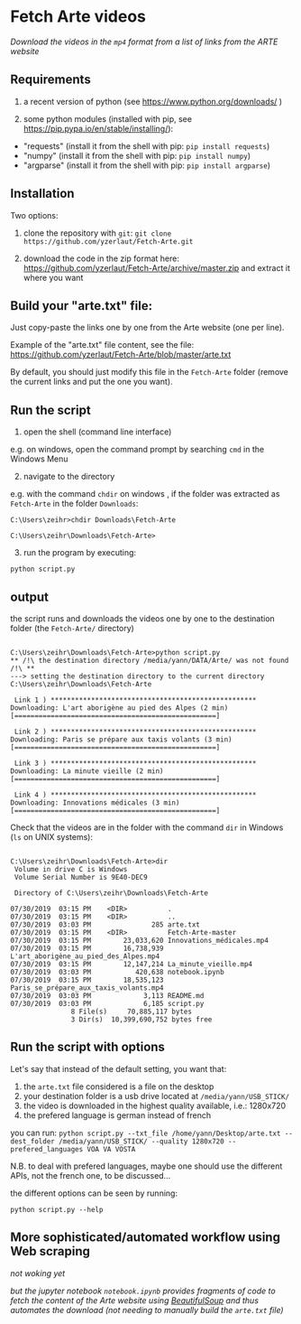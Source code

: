 # Fetch Arte videos

*Download the videos in the `mp4` format from a list of links from the ARTE website*

## Requirements

1. a recent version of python (see https://www.python.org/downloads/ )

2. some python modules (installed with pip, see https://pip.pypa.io/en/stable/installing/):
- "requests" (install it from the shell with pip: `pip install requests`)
- "numpy" (install it from the shell with pip: `pip install numpy`)
- "argparse" (install it from the shell with pip: `pip install argparse`)

## Installation

Two options:

1. clone the repository with `git`: `git clone https://github.com/yzerlaut/Fetch-Arte.git`

2. download the code in the zip format here:
https://github.com/yzerlaut/Fetch-Arte/archive/master.zip
and extract it where you want

## Build your "arte.txt" file:

Just copy-paste the links one by one from the Arte website (one per line).

Example of the "arte.txt" file content, see the file: https://github.com/yzerlaut/Fetch-Arte/blob/master/arte.txt

By default, you should just modify this file in the `Fetch-Arte` folder (remove the current links and put the one you want).

## Run the script

1. open the shell (command line interface)

e.g. on windows, open the command prompt by searching `cmd` in the Windows Menu

2. navigate to the directory 

e.g. with the command `chdir` on windows , if the folder was extracted as `Fetch-Arte` in the folder `Downloads`:
```
C:\Users\zeihr>chdir Downloads\Fetch-Arte

C:\Users\zeihr\Downloads\Fetch-Arte>
```

3. run the program by executing:

`python script.py `

## output

the script runs and downloads the videos one by one to the destination folder (the `Fetch-Arte/` directory)
```

C:\Users\zeihr\Downloads\Fetch-Arte>python script.py
** /!\ the destination directory /media/yann/DATA/Arte/ was not found  /!\ **
---> setting the destination directory to the current directory C:\Users\zeihr\Downloads\Fetch-Arte

 Link 1 ) ***************************************************
Downloading: L'art aborigène au pied des Alpes (2 min)
[==================================================]

 Link 2 ) ***************************************************
Downloading: Paris se prépare aux taxis volants (3 min)
[==================================================]

 Link 3 ) ***************************************************
Downloading: La minute vieille (2 min)
[==================================================]

 Link 4 ) ***************************************************
Downloading: Innovations médicales (3 min)
[==================================================]
```
Check that the videos are in the folder with the command `dir` in Windows (`ls` on UNIX systems):

```

C:\Users\zeihr\Downloads\Fetch-Arte>dir
 Volume in drive C is Windows
 Volume Serial Number is 9E40-DEC9

 Directory of C:\Users\zeihr\Downloads\Fetch-Arte

07/30/2019  03:15 PM    <DIR>          .
07/30/2019  03:15 PM    <DIR>          ..
07/30/2019  03:03 PM               285 arte.txt
07/30/2019  03:15 PM    <DIR>          Fetch-Arte-master
07/30/2019  03:15 PM        23,033,620 Innovations_médicales.mp4
07/30/2019  03:15 PM        16,738,939 L'art_aborigène_au_pied_des_Alpes.mp4
07/30/2019  03:15 PM        12,147,214 La_minute_vieille.mp4
07/30/2019  03:03 PM           420,638 notebook.ipynb
07/30/2019  03:15 PM        18,535,123 Paris_se_prépare_aux_taxis_volants.mp4
07/30/2019  03:03 PM             3,113 README.md
07/30/2019  03:03 PM             6,185 script.py
               8 File(s)     70,885,117 bytes
               3 Dir(s)  10,399,690,752 bytes free
```

## Run the script with options

Let's say that instead of the default setting, you want that:
1. the `arte.txt` file considered is a file on the desktop
2. your destination folder is a usb drive located at `/media/yann/USB_STICK/`
3. the video is downloaded in the highest quality available, i.e.: 1280x720
4. the prefered language is german instead of french

you can run:
`python script.py --txt_file /home/yann/Desktop/arte.txt --dest_folder /media/yann/USB_STICK/ --quality 1280x720 --prefered_languages VOA VA VOSTA`

N.B. to deal with prefered languages, maybe one should use the different APIs, not the french one, to be discussed...

the different options can be seen by running:

`python script.py --help`

## More sophisticated/automated workflow using Web scraping 

*not woking yet* 

*but the jupyter notebook `notebook.ipynb` provides fragments of code to fetch the content of the Arte website using [BeautifulSoup](https://pypi.org/project/beautifulsoup4/) and thus automates the download (not needing to manually build the `arte.txt` file)*


